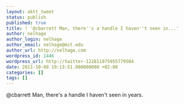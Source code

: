 ```yaml
---
layout: aktt_tweet
status: publish
published: true
title: ! '@cbarrett Man, there''s a handle I haven''t seen in...'
author: nelhage
author_login: nelhage
author_email: nelhage@mit.edu
author_url: http://nelhage.com
wordpress_id: 1446
wordpress_url: http://twitter-122811975955779584
date: 2011-10-08 19:13:51.000000000 +02:00
categories: []
tags: []
---
```

@cbarrett Man, there's a handle I haven't seen in years.
